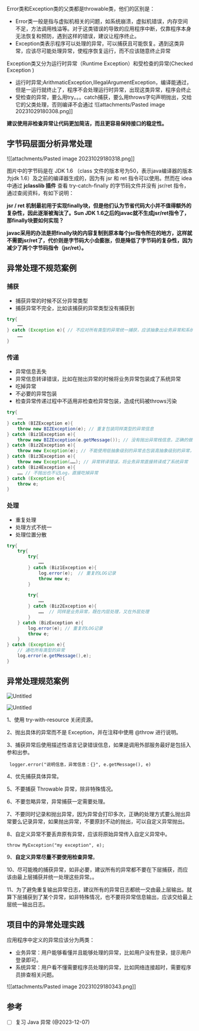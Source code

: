 
Error类和Exception类的父类都是throwable类，他们的区别是：

- Error类一般是指与虚拟机相关的问题，如系统崩溃，虚拟机错误，内存空间不足，方法调用栈溢等。对于这类错误的导致的应用程序中断，仅靠程序本身无法恢复和预防，遇到这样的错误，建议让程序终止。
- Exception类表示程序可以处理的异常，可以捕获且可能恢复。遇到这类异常，应该尽可能处理异常，使程序恢复运行，而不应该随意终止异常

Exception类又分为运行时异常（Runtime Exception）和受检查的异常(Checked Exception )

- 运行时异常;ArithmaticException,IllegalArgumentException，编译能通过，但是一运行就终止了，程序不会处理运行时异常，出现这类异常，程序会终止
- 受检查的异常，要么用try。。。catch捕获，要么用throws字句声明抛出，交给它的父类处理，否则编译不会通过
![[attachments/Pasted image 20231029180308.png]]

**建议使用非检查异常让代码更加简洁，而且更容易保持接口的稳定性。**

## **字节码层面分析异常处理**
![[attachments/Pasted image 20231029180318.png]]

图片中的字节码是在 JDK 1.6 （class 文件的版本号为50，表示java编译器的版本为jdk 1.6）及之前的编译器生成的，因为有 jsr 和 ret 指令可以使用。然而在 idea 中通过 **jclasslib 插件** 查看 try-catch-finally 的字节码文件并没有 jsr/ret 指令，通过查阅资料，有如下说明：

**jsr / ret 机制最初用于实现finally块，但是他们认为节省代码大小并不值得额外的复杂性，因此逐渐被淘汰了。Sun JDK 1.6之后的javac就不生成jsr/ret指令了，那finally块要如何实现？**

**javac采用的办法是把finally块的内容复制到原本每个jsr指令所在的地方，这样就不需要jsr/ret了，代价则是字节码大小会膨胀，但是降低了字节码的复杂性，因为减少了两个字节码指令（jsr/ret）。**

## 异常处理不规范案例

### 捕获

- 捕获异常的时候不区分异常类型
- 捕获异常不完全，比如该捕获的异常类型没有捕获到

```java
try{
    ……
} catch (Exception e){ // 不应对所有类型的异常统一捕获，应该抽象出业务异常和系统异常，分别捕获
    ……
}
```

### **传递**

- 异常信息丢失
- 异常信息转译错误，比如在抛出异常的时候将业务异常包装成了系统异常
- 吃掉异常
- 不必要的异常包装
- 检查异常传递过程中不适用非检查检异常包装，造成代码被throws污染

```java
try{
    ……
} catch (BIZException e){ 
    throw new BIZException(e); // 重复包装同样类型的异常信息 
} catch (Biz1Exception e){ 
    throw new BIZException(e.getMessage()); // 没有抛出异常栈信息，正确的做法是throw new BIZException(e); 
} catch (Biz2Exception e){
    throw new Exception(e); // 不能使用低抽象级别的异常去包装高抽象级别的异常，这样在传递过程中丢失了异常类型信息
} catch (Biz3Exception e){
    throw new Exception(……); // 异常转译错误，将业务异常直接转译成了系统异常
} catch (Biz4Exception e){
    …… // 不抛出也不记Log，直接吃掉异常
} catch (Exception e){
    throw e;
}
```

### **处理**

- 重复处理
- 处理方式不统一
- 处理位置分散

```java
try{
    try{
        try{
            ……
        } catch (Biz1Exception e){
            log.error(e);  // 重复的LOG记录
            throw new e;
        }
        
        try{
            ……
        } catch (Biz2Exception e){
            ……  // 同样是业务异常，既在内层处理，又在外层处理
        }
    } catch (BizException e){
        log.error(e); // 重复的LOG记录
        throw e;
    }
} catch (Exception e){
    // 通吃所有类型的异常
    log.error(e.getMessage(),e);
}
```

## 异常处理规范案例

![Untitled](https://s3-us-west-2.amazonaws.com/secure.notion-static.com/80fe5df2-b86f-45e3-948b-fe6bf779fb2d/Untitled.png)

![Untitled](https://s3-us-west-2.amazonaws.com/secure.notion-static.com/fcb51c3d-88f2-449c-a8e4-9af4e768ee78/Untitled.png)

1、使用 try-with-resource 关闭资源。

2、抛出具体的异常而不是 Exception，并在注释中使用 @throw 进行说明。

3、捕获异常后使用描述性语言记录错误信息，如果是调用外部服务最好是包括入参和出参。

```
 logger.error("说明信息，异常信息：{}", e.getMessage(), e)
```

4、优先捕获具体异常。

5、不要捕获 Throwable 异常，除非特殊情况。

6、不要忽略异常，异常捕获一定需要处理。

7、不要同时记录和抛出异常，因为异常会打印多次，正确的处理方式要么抛出异常要么记录异常，如果抛出异常，不要原封不动的抛出，可以自定义异常抛出。

8、自定义异常不要丢弃原有异常，应该将原始异常传入自定义异常中。

```
throw MyException("my exception", e);
```

9、**自定义异常尽量不要使用检查异常**。

10、尽可能晚的捕获异常，如非必要，建议所有的异常都不要在下层捕获，而应该由最上层捕获并统一处理这些异常。。

11、为了避免重复输出异常日志，建议所有的异常日志都统一交由最上层输出。就算下层捕获到了某个异常，如非特殊情况，也不要将异常信息输出，应该交给最上层统一输出日志。

## 项目中的异常处理实践

应用程序中定义的异常应该分为两类：

- 业务异常：用户能够看懂并且能够处理的异常，比如用户没有登录，提示用户登录即可。
- 系统异常：用户看不懂需要程序员处理的异常，比如网络连接超时，需要程序员排查相关问题。

![[attachments/Pasted image 20231029180343.png]]

## 参考


- [ ]  复习 Java 异常 (@2023-12-07)